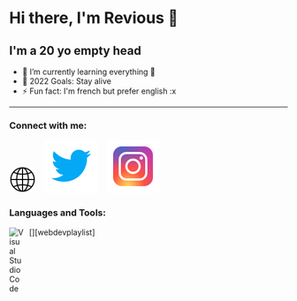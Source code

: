 # Hi there, I'm Revious 👋 

## I'm a 20 yo empty head

- 🌱 I’m currently learning everything 🤣
- 🥅 2022 Goals: Stay alive
- ⚡ Fun fact: I'm french but prefer english :x

---

### Connect with me:

[![website](./img/globe.png)](https://nbessieres.github.io)
&nbsp;&nbsp;
[![website](./img/twitter.svg)](https://twitter.com/Revious_NB)
&nbsp;&nbsp;
[![website](./img/instagram.svg)](https://instagram.com/salocin_sb)

### Languages and Tools:

[<img align="left" alt="Visual Studio Code" width="26px" src="https://cdn.jsdelivr.net/gh/devicons/devicon/icons/vscode/vscode-original.svg" style="padding-right:10px;" />][webdevplaylist]


<br />
<br />

[website]: https://nbessieres.github.io
[twitter]: https://twitter.com/Revious_NB
[instagram]: https://instagram.com/salocin_sb
